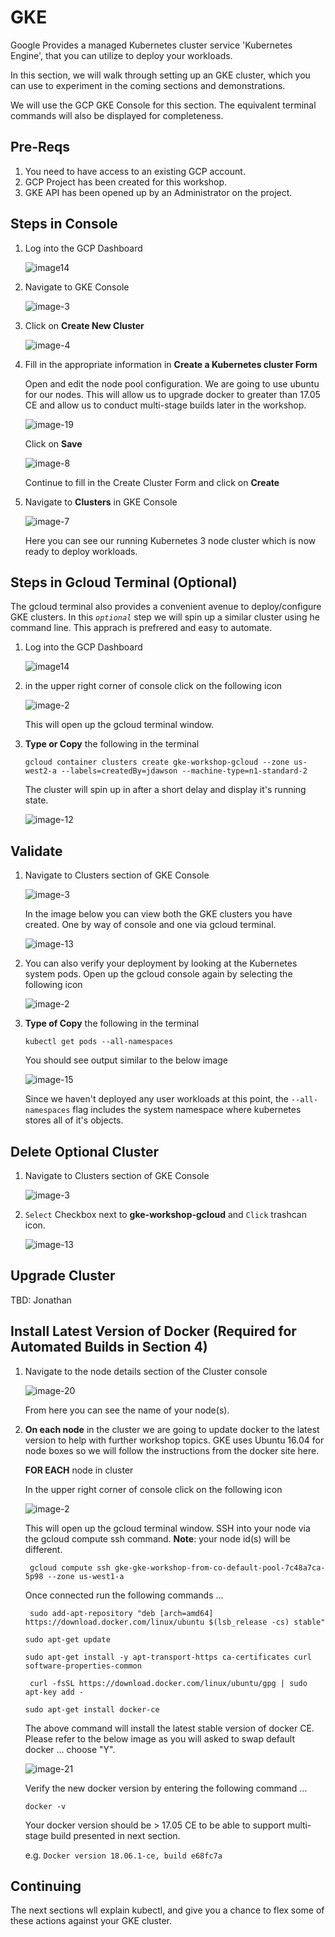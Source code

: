 # GKE

Google Provides a managed Kubernetes cluster service 'Kubernetes Engine', that you can utilize to deploy your workloads.

In this section, we will walk through setting up an GKE cluster, which you can use to experiment in the coming sections and demonstrations.

We will use the GCP GKE Console for this section. The equivalent terminal commands will also be displayed for completeness.


## Pre-Reqs

1. You need to have access to an existing GCP account.
2. GCP Project has been created for this workshop.
3. GKE API has been opened up by an Administrator on the project.

## Steps in Console

1. Log into the GCP Dashboard

	![image14](gke_images/image-14.png)
	
2. Navigate to GKE Console

    ![image-3](gke_images/image-3.png)
    
3. Click on **Create New Cluster**

    ![image-4](gke_images/image-4.png)
    
4. Fill in the appropriate information in **Create a Kubernetes cluster Form**
    
    Open and edit the node pool configuration.  We are going to use ubuntu for our nodes.  This will allow us to upgrade docker to 
    greater than 17.05 CE and allow us to conduct multi-stage builds later in the workshop.
    
    ![image-19](gke_images/image-19.png)
    
    Click on **Save**
    
    ![image-8](gke_images/image-8.png)
    
    Continue to fill in the Create Cluster Form and click on **Create**
    
5. Navigate to **Clusters** in GKE Console

    ![image-7](gke_images/image-7.png)
    
    Here you can see our running Kubernetes 3 node cluster which is now ready to deploy workloads.

## Steps in Gcloud Terminal (Optional)

The gcloud terminal also provides a convenient avenue to deploy/configure GKE clusters.  In this _`optional`_  step we will
spin up a similar cluster using he command line.  This apprach is prefrered and easy to automate.

1. Log into the GCP Dashboard

    ![image14](gke_images/image-14.png)
	
2. in the upper right corner of console click on the following icon    
 
    ![image-2](gke_images/image-2.png)
    
    This will open up the gcloud terminal window.
    
3. **Type or Copy** the following in the terminal

    `gcloud container clusters create gke-workshop-gcloud --zone us-west2-a --labels=createdBy=jdawson --machine-type=n1-standard-2`

    The cluster will spin up in after a short delay and display it's running state.
    
    ![image-12](gke_images/image-12.png)

   
## Validate

1. Navigate to Clusters section of GKE Console

    ![image-3](gke_images/image-3.png)

    In the image below you can view both the GKE clusters you have created. One by way of console and one via gcloud terminal.
    
    ![image-13](gke_images/image-13.png)
    
    
2. You can also verify your deployment by looking at the Kubernetes system pods. Open up the gcloud console again by selecting the
   following icon
   
    ![image-2](gke_images/image-2.png)
    
3. **Type of Copy**  the following in the terminal

    `kubectl get pods --all-namespaces`

    You should see output similar to the below image
    
    ![image-15](gke_images/image-15.png)
    
    Since we haven't deployed any user workloads at this point, the `--all-namespaces` flag includes the system namespace
    where kubernetes stores all of it's objects.
    
## Delete Optional Cluster

1. Navigate to Clusters section of GKE Console

   ![image-3](gke_images/image-3.png)
    

2. `Select` Checkbox next to **gke-workshop-gcloud** and `Click` trashcan icon.

   ![image-13](gke_images/image-13.png)
   
   
## Upgrade Cluster

TBD: Jonathan


## Install Latest Version of Docker (Required for Automated Builds in Section 4)


1. Navigate to the node details section of the Cluster console

    ![image-20](gke_images/image-20.png)
    
    From here you can see the name of your node(s).

2. **On each node** in the cluster we are going to update docker to the latest version to help with further workshop topics.
   GKE uses Ubuntu 16.04 for node boxes so we will follow the instructions from the docker site here.
   
   **FOR EACH** node in cluster
   	
   In the upper right corner of console click on the following icon    
    
   ![image-2](gke_images/image-2.png)
       
    This will open up the gcloud terminal window.  SSH into your node via the gcloud compute ssh command. **Note**: your
    node id(s) will be different.
    
   ` gcloud compute ssh gke-gke-workshop-from-co-default-pool-7c48a7ca-5p98 --zone us-west1-a`
    
    Once connected run the following commands ...
    
   ` sudo add-apt-repository "deb [arch=amd64] https://download.docker.com/linux/ubuntu $(lsb_release -cs) stable"`
    
    `sudo apt-get update`
    
    `sudo apt-get install -y apt-transport-https ca-certificates curl software-properties-common`
   
   ` curl -fsSL https://download.docker.com/linux/ubuntu/gpg | sudo apt-key add -`
   
    `sudo apt-get install docker-ce`
    
    The above command will install the latest stable version of docker CE.  Please refer to the below image as you will
    asked to swap default docker ... choose "Y".
    
    ![image-21](gke_images/image-21.png)
    
   Verify the new docker version by entering the following command ...
   
   `docker -v `
   
   Your docker version should be > 17.05 CE to be able to support multi-stage build presented in next section.
   
   e.g. `Docker version 18.06.1-ce, build e68fc7a`
    

## Continuing

The next sections wll explain kubectl, and give you a chance to flex some of these actions against your GKE cluster.
